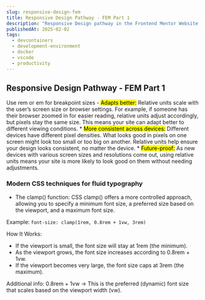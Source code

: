 ```yaml
---
slug: responsive-design-fem
title: Responsive Design Pathway - FEM Part 1
description: "Responsive Design pathway in the Frontend Mentor Website "
publishedAt: 2025-02-02
tags:
  - devcontainers
  - development-environment
  - docker
  - vscode
  - productivity
---
```


## Responsive Design Pathway - FEM Part 1

Use rem or em for breakpoint sizes 
    - <mark>Adapts better:</mark> Relative units scale with the user’s screen size or browser settings. For example, if someone has their browser zoomed in for easier reading, relative units adjust accordingly, but pixels stay the same size. This means your site can adapt better to different viewing conditions.
    * <mark>More consistent across devices:</mark> Different devices have different pixel densities. What looks good in pixels on one screen might look too small or too big on another. Relative units help ensure your design looks consistent, no matter the device.
    * <mark>Future-proof:</mark> As new devices with various screen sizes and resolutions come out, using relative units means your site is more likely to look good on them without needing adjustments.

### Modern CSS techniques for fluid typography
- The clamp() function: CSS clamp() offers a more controlled approach, allowing you to specify a minimum font size, a preferred size based on the viewport, and a maximum font size.

Example: ```font-size: clamp(1rem, 0.8rem + 1vw, 3rem)```

How It Works:
* If the viewport is small, the font size will stay at 1rem (the minimum).
* As the viewport grows, the font size increases according to 0.8rem + 1vw.
* If the viewport becomes very large, the font size caps at 3rem (the maximum).

Additional info: 
0.8rem + 1vw → This is the preferred (dynamic) font size that scales based on the viewport width (vw).
